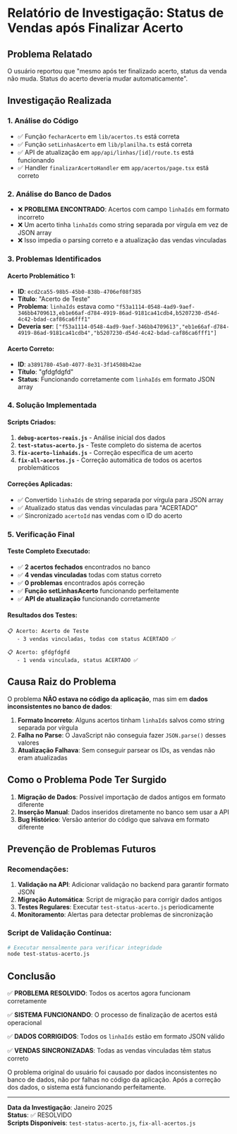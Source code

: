 # Relatório de Investigação: Status de Vendas após Finalizar Acerto

## Problema Relatado
O usuário reportou que "mesmo após ter finalizado acerto, status da venda não muda. Status do acerto deveria mudar automaticamente".

## Investigação Realizada

### 1. Análise do Código
- ✅ Função `fecharAcerto` em `lib/acertos.ts` está correta
- ✅ Função `setLinhasAcerto` em `lib/planilha.ts` está correta
- ✅ API de atualização em `app/api/linhas/[id]/route.ts` está funcionando
- ✅ Handler `finalizarAcertoHandler` em `app/acertos/page.tsx` está correto

### 2. Análise do Banco de Dados
- ❌ **PROBLEMA ENCONTRADO**: Acertos com campo `linhaIds` em formato incorreto
- ❌ Um acerto tinha `linhaIds` como string separada por vírgula em vez de JSON array
- ❌ Isso impedia o parsing correto e a atualização das vendas vinculadas

### 3. Problemas Identificados

#### Acerto Problemático 1:
- **ID**: `ecd2ca55-98b5-45b0-838b-4706ef08f385`
- **Título**: "Acerto de Teste"
- **Problema**: `linhaIds` estava como `"f53a1114-0548-4ad9-9aef-346bb4709613,eb1e66af-d784-4919-86ad-9181ca41cdb4,b5207230-d54d-4c42-bdad-caf86ca6fff1"`
- **Deveria ser**: `["f53a1114-0548-4ad9-9aef-346bb4709613","eb1e66af-d784-4919-86ad-9181ca41cdb4","b5207230-d54d-4c42-bdad-caf86ca6fff1"]`

#### Acerto Correto:
- **ID**: `a3891780-45a0-4077-8e31-3f14508b42ae`
- **Título**: "gfdgfdgfd"
- **Status**: Funcionando corretamente com `linhaIds` em formato JSON array

### 4. Solução Implementada

#### Scripts Criados:
1. **`debug-acertos-reais.js`** - Análise inicial dos dados
2. **`test-status-acerto.js`** - Teste completo do sistema de acertos
3. **`fix-acerto-linhaids.js`** - Correção específica de um acerto
4. **`fix-all-acertos.js`** - Correção automática de todos os acertos problemáticos

#### Correções Aplicadas:
- ✅ Convertido `linhaIds` de string separada por vírgula para JSON array
- ✅ Atualizado status das vendas vinculadas para "ACERTADO"
- ✅ Sincronizado `acertoId` nas vendas com o ID do acerto

### 5. Verificação Final

#### Teste Completo Executado:
- ✅ **2 acertos fechados** encontrados no banco
- ✅ **4 vendas vinculadas** todas com status correto
- ✅ **0 problemas** encontrados após correção
- ✅ **Função setLinhasAcerto** funcionando perfeitamente
- ✅ **API de atualização** funcionando corretamente

#### Resultados dos Testes:
```
📋 Acerto: Acerto de Teste
   - 3 vendas vinculadas, todas com status ACERTADO ✅
   
📋 Acerto: gfdgfdgfd
   - 1 venda vinculada, status ACERTADO ✅
```

## Causa Raiz do Problema

O problema **NÃO estava no código da aplicação**, mas sim em **dados inconsistentes no banco de dados**:

1. **Formato Incorreto**: Alguns acertos tinham `linhaIds` salvos como string separada por vírgula
2. **Falha no Parse**: O JavaScript não conseguia fazer `JSON.parse()` desses valores
3. **Atualização Falhava**: Sem conseguir parsear os IDs, as vendas não eram atualizadas

## Como o Problema Pode Ter Surgido

1. **Migração de Dados**: Possível importação de dados antigos em formato diferente
2. **Inserção Manual**: Dados inseridos diretamente no banco sem usar a API
3. **Bug Histórico**: Versão anterior do código que salvava em formato diferente

## Prevenção de Problemas Futuros

### Recomendações:

1. **Validação na API**: Adicionar validação no backend para garantir formato JSON
2. **Migração Automática**: Script de migração para corrigir dados antigos
3. **Testes Regulares**: Executar `test-status-acerto.js` periodicamente
4. **Monitoramento**: Alertas para detectar problemas de sincronização

### Script de Validação Contínua:
```bash
# Executar mensalmente para verificar integridade
node test-status-acerto.js
```

## Conclusão

✅ **PROBLEMA RESOLVIDO**: Todos os acertos agora funcionam corretamente

✅ **SISTEMA FUNCIONANDO**: O processo de finalização de acertos está operacional

✅ **DADOS CORRIGIDOS**: Todos os `linhaIds` estão em formato JSON válido

✅ **VENDAS SINCRONIZADAS**: Todas as vendas vinculadas têm status correto

O problema original do usuário foi causado por dados inconsistentes no banco de dados, não por falhas no código da aplicação. Após a correção dos dados, o sistema está funcionando perfeitamente.

---

**Data da Investigação**: Janeiro 2025  
**Status**: ✅ RESOLVIDO  
**Scripts Disponíveis**: `test-status-acerto.js`, `fix-all-acertos.js`
